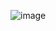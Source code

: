 ![image](https://github.com/AlexandruRoscaPOO/Electron/assets/113398639/afbd04b0-e257-46fb-94b4-4790e792c19a)
